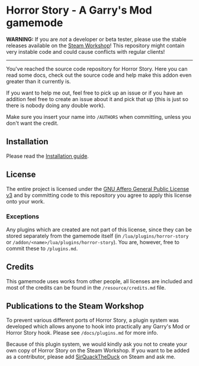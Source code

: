 # Horror Story - A Garry's Mod gamemode

**WARNING:** If you are *not* a developer or beta tester, please use the stable
releases available on the [Steam Workshop][workshop]! This repository might contain
very instable code and could cause conflicts with regular clients!

----

You've reached the source code repository for Horror Story. Here you can read
some docs, check out the source code and help make this addon even greater than
it currently is.

If you want to help me out, feel free to pick up an issue or if you have an
addition feel free to create an issue about it and pick that up (this is just
so there is nobody doing any double work).

Make sure you insert your name into `/AUTHORS` when committing, unless you don't
want the credit.

## Installation

Please read the [Installation guide](docs/installation.md).

## License

The entire project is licensed under the [GNU Affero General Public License v3](LICENSE)
and by committing code to this repository you agree to apply this license onto
your work.

### Exceptions

Any plugins which are created are not part of this license, since they can be
stored separately from the gamemode itself (in `/lua/plugins/horror-story` or
`/addon/<name>/lua/plugins/horror-story`). You are, however, free to commit these
to `/plugins.md`.

## Credits

This gamemode uses works from other people, all licenses are included and most of
the credits can be found in the `/resource/credits.md` file.

## Publications to the Steam Workshop

To prevent various different ports of Horror Story, a plugin system was developed
which allows anyone to hook into practically any Garry's Mod or Horror Story hook.
Please see `/docs/plugins.md` for more info.

Because of this plugin system, we would kindly ask you not to create your own
copy of Horror Story on the Steam Workshop. If you want to be added as a
contributor, please add [SirQuackTheDuck][steam-sirquack] on Steam and ask me.

[steam-sirquack]: https://steamcommunity.com/id/roelof
[workshop]: http://steamcommunity.com/sharedfiles/filedetails/?id=124828021
